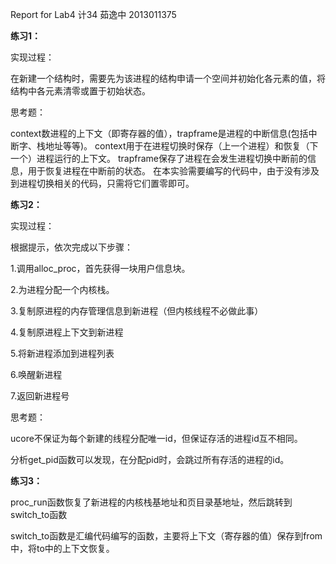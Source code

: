 Report for Lab4
计34 茹逸中 2013011375

**练习1：**

实现过程：

在新建一个结构时，需要先为该进程的结构申请一个空间并初始化各元素的值，将结构中各元素清零或置于初始状态。

思考题：

context数进程的上下文（即寄存器的值），trapframe是进程的中断信息(包括中断字、栈地址等等)。
context用于在进程切换时保存（上一个进程）和恢复（下一个）进程运行的上下文。
trapframe保存了进程在会发生进程切换中断前的信息，用于恢复进程在中断前的状态。
在本实验需要编写的代码中，由于没有涉及到进程切换相关的代码，只需将它们置零即可。

**练习2：**

实现过程：

根据提示，依次完成以下步骤：

1.调用alloc_proc，首先获得一块用户信息块。

2.为进程分配一个内核栈。

3.复制原进程的内存管理信息到新进程（但内核线程不必做此事）

4.复制原进程上下文到新进程

5.将新进程添加到进程列表

6.唤醒新进程

7.返回新进程号

思考题：

ucore不保证为每个新建的线程分配唯一id，但保证存活的进程id互不相同。

分析get_pid函数可以发现，在分配pid时，会跳过所有存活的进程的id。

**练习3：**

proc_run函数恢复了新进程的内核栈基地址和页目录基地址，然后跳转到switch_to函数

switch_to函数是汇编代码编写的函数，主要将上下文（寄存器的值）保存到from中，将to中的上下文恢复。

